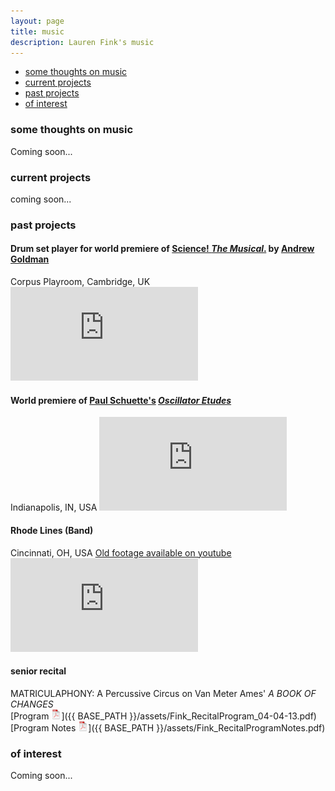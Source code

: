 ```yaml
---
layout: page
title: music
description: Lauren Fink's music
---
```


<div class="navbar">
    <div class="navbar-inner">
        <ul class="nav">
            <li><a href="#philosophy">some thoughts on music</a></li>
            <li><a href="#current">current projects</a></li>
            <li><a href="#past">past projects</a></li>
            <li><a href="#others">of interest</a></li>
        </ul>
    </div>
</div>


### <a name="philosophy"></a>some thoughts on music
Coming soon...

### <a name="current"></a>current projects
coming soon...

### <a name="past"></a>past projects 


#### Drum set player for world premiere of [Science! *The Musical*.](http://www.mus.cam.ac.uk/news/feature-pieces/science-the-musical) by [Andrew Goldman](http://heymancenter.org/people/andrew-goldman/)  
Corpus Playroom, Cambridge, UK  
![ad](https://github.com/lkfink/lkfink.github.io/blob/master/assets/publpics/sciMus2.html)  


 
#### World premiere of [Paul Schuette's](http://www.paulschuette.com/) [*Oscillator Etudes*](ttp://www.paulschuette.com/music/)
Indianapolis, IN, USA
![setting up](https://github.com/lkfink/lkfink.github.io/blob/master/assets/publpics/osc2.html) 



#### Rhode Lines (Band)
Cincinnati, OH, USA
[Old footage available on youtube](https://www.youtube.com/watch?v=zS67TM2L1KE)
![playing drums](https://github.com/lkfink/lkfink.github.io/blob/master/assets/publpics/rhodeLines.html)


#### senior recital
MATRICULAPHONY: A Percussive Circus on Van Meter Ames' *A BOOK OF CHANGES*  
[Program ![Program as pdf](icons16/pdf-icon.png)]({{ BASE_PATH }}/assets/Fink_RecitalProgram_04-04-13.pdf)   
[Program Notes ![Notes as pdf](icons16/pdf-icon.png)]({{ BASE_PATH }}/assets/Fink_RecitalProgramNotes.pdf) 


### <a name="others"></a>of interest
Coming soon...
